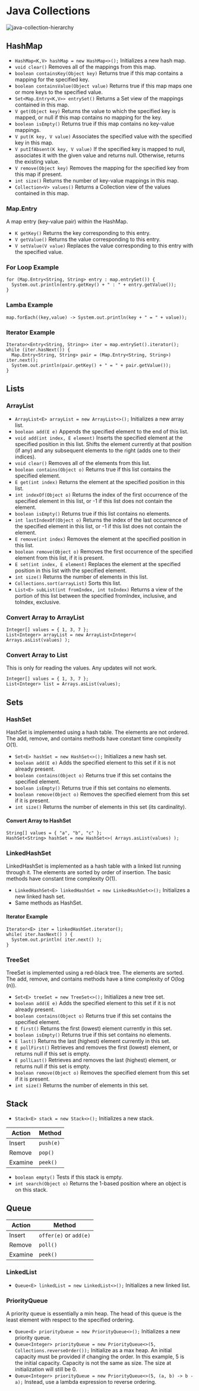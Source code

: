 # Java Collections
![java-collection-hierarchy](https://github.com/jguamie/practice-problems/blob/master/images/java-collection-hierarchy.jpeg)
## HashMap
* `HashMap<K,V> hashMap = new HashMap<>();` Initializes a new hash map.
* `void clear()` Removes all of the mappings from this map.
* `boolean containsKey(Object key)` Returns true if this map contains a mapping for the specified key.
* `boolean containsValue(Object value)` Returns true if this map maps one or more keys to the specified value.
* `Set<Map.Entry<K,V>> entrySet()` Returns a Set view of the mappings contained in this map.
* `V get(Object key)` Returns the value to which the specified key is mapped, or null if this map contains no mapping for the key.
* `boolean isEmpty()` Returns true if this map contains no key-value mappings.
* `V put(K key, V value)` Associates the specified value with the specified key in this map.
* `V putIfAbsent(K key, V value)` If the specified key is mapped to null, associates it with the given value and returns null. Otherwise, returns the existing value.
* `V remove(Object key)` Removes the mapping for the specified key from this map if present.
* `int size()` Returns the number of key-value mappings in this map.
* `Collection<V> values()` Returns a Collection view of the values contained in this map.
### Map.Entry
A map entry (key-value pair) within the HashMap.
* `K getKey()` Returns the key corresponding to this entry.
* `V getValue()` Returns the value corresponding to this entry.
* `V setValue(V value)` Replaces the value corresponding to this entry with the specified value.
### For Loop Example
```
for (Map.Entry<String, String> entry : map.entrySet()) {
  System.out.println(entry.getKey() + " : " + entry.getValue());
}
```
### Lamba Example
```
map.forEach((key,value) -> System.out.println(key + " = " + value));
```
### Iterator Example
```
Iterator<Entry<String, String>> iter = map.entrySet().iterator();
while (iter.hasNext()) {
  Map.Entry<String, String> pair = (Map.Entry<String, String>) iter.next();
  System.out.println(pair.getKey() + " = " + pair.getValue());
}
```
## Lists
### ArrayList
* `ArrayList<E> arrayList = new ArrayList<>();` Initializes a new array list.
* `boolean add(E e)` Appends the specified element to the end of this list.
* `void add(int index, E element)` Inserts the specified element at the specified position in this list. Shifts the element currently at that position (if any) and any subsequent elements to the right (adds one to their indices).
* `void clear()` Removes all of the elements from this list.
* `boolean contains(Object o)` Returns true if this list contains the specified element.
* `E get(int index)` Returns the element at the specified position in this list.
* `int indexOf(Object o)` Returns the index of the first occurrence of the specified element in this list, or -1 if this list does not contain the element.
* `boolean isEmpty()` Returns true if this list contains no elements.
* `int lastIndexOf(Object o)` Returns the index of the last occurrence of the specified element in this list, or -1 if this list does not contain the element.
* `E remove(int index)` Removes the element at the specified position in this list.
* `boolean remove(Object o)` Removes the first occurrence of the specified element from this list, if it is present.
* `E set(int index, E element)` Replaces the element at the specified position in this list with the specified element.
* `int size()` Returns the number of elements in this list.
* `Collections.sort(arrayList)` Sorts this list.
* `List<E> subList(int fromIndex, int toIndex)` Returns a view of the portion of this list between the specified fromIndex, inclusive, and toIndex, exclusive.
### Convert Array to ArrayList
```
Integer[] values = { 1, 3, 7 };
List<Integer> arrayList = new ArrayList<Integer>( Arrays.asList(values) );
```
### Convert Array to List
This is only for reading the values. Any updates will not work.
```
Integer[] values = { 1, 3, 7 };
List<Integer> list = Arrays.asList(values);
```
## Sets
### HashSet
HashSet is implemented using a hash table. The elements are not ordered. The add, remove, and contains methods have constant time complexity O(1).
* `Set<E> hashSet = new HashSet<>();` Initializes a new hash set.
* `boolean add(E e)` Adds the specified element to this set if it is not already present.
* `boolean contains(Object o)` Returns true if this set contains the specified element.
* `boolean isEmpty()` Returns true if this set contains no elements.
* `boolean remove(Object o)` Removes the specified element from this set if it is present.
* `int size()` Returns the number of elements in this set (its cardinality).
#### Convert Array to HashSet
```
String[] values = { "a", "b", "c" };
HashSet<String> hashSet = new HashSet<>( Arrays.asList(values) );
```
### LinkedHashSet
LinkedHashSet is implemented as a hash table with a linked list running through it. The elements are sorted by order of insertion. The basic methods have constant time complexity O(1).
* `LinkedHashSet<E> linkedHashSet = new LinkedHashSet<>();` Initializes a new linked hash set.
* Same methods as HashSet.
#### Iterator Example
```
Iterator<E> iter = linkedHashSet.iterator();
while( iter.hasNext() ) {
  System.out.println( iter.next() );
}
```
### TreeSet
TreeSet is implemented using a red-black tree. The elements are sorted. The add, remove, and contains methods have a time complexity of O(log (n)).
* `Set<E> treeSet = new TreeSet<>();` Initializes a new tree set.
* `boolean add(E e)` Adds the specified element to this set if it is not already present.
* `boolean contains(Object o)` Returns true if this set contains the specified element.
* `E first()` Returns the first (lowest) element currently in this set.
* `boolean isEmpty()` Returns true if this set contains no elements.
* `E last()` Returns the last (highest) element currently in this set.
* `E pollFirst()` Retrieves and removes the first (lowest) element, or returns null if this set is empty.
* `E pollLast()` Retrieves and removes the last (highest) element, or returns null if this set is empty.
* `boolean remove(Object o)` Removes the specified element from this set if it is present.
* `int size()` Returns the number of elements in this set.
## Stack
* `Stack<E> stack = new Stack<>();` Initializes a new stack.

Action | Method
------------ | ------------
Insert | `push(e)`
Remove | `pop()`
Examine | `peek()`

* `boolean empty()` Tests if this stack is empty.
* `int search(Object o)` Returns the 1-based position where an object is on this stack.
## Queue
Action | Method
------------ | ------------
Insert | `offer(e)` or `add(e)`
Remove | `poll()`
Examine | `peek()`
### LinkedList
* `Queue<E> linkedList = new LinkedList<>();` Initializes a new linked list.
### PriorityQueue
A priority queue is essentially a min heap. The head of this queue is the least element with respect to the specified ordering.
* `Queue<E> priorityQueue = new PriorityQueue<>();` Initializes a new priority queue.
* `Queue<Integer> priorityQueue = new PriorityQueue<>(5, Collections.reverseOrder());` Initialize as a max heap. An initial capacity must be provided if changing the order. In this example, 5 is the initial capacity. Capacity is not the same as size. The size at initialization will still be 0.
* `Queue<Integer> priorityQueue = new PriorityQueue<>(5, (a, b) -> b - a);` Instead, use a lambda expression to reverse ordering.
